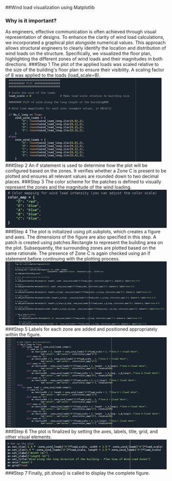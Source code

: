 ##Wind load visualization using Matplotlib
### Why is it important?
As engineers, effective communication is often achieved through visual representation of designs. To enhance the clarity of wind load calculations, we incorporated a graphical plot alongside numerical values. This approach allows structural engineers to clearly identify the location and distribution of wind loads on the structure. Specifically, we visualized the floor plan, highlighting the different zones of wind loads and their magnitudes in both directions.
###Step 1
The plot of the applied loads was scaled relative to the size of the building's floor plan to ensure their visibility. A scaling factor of 8 was applied to the loads (load_scale=8).
![Picture 1](https://github.com/FrederikJM/BIManalyst_g_28/blob/main/A4/Picture1.png)
###Step 2
An if statement is used to determine how the plot will be configured based on the zones. It verifies whether a Zone C is present to be plotted and ensures all relevant values are rounded down to two decimal places.
###Step 3
The color scheme for the patches is defined to visually represent the zones and the magnitude of the wind loading.
![Picture 2](https://github.com/FrederikJM/BIManalyst_g_28/blob/main/A4/Picture2.png)
###Step 4
The plot is initialized using plt.subplots, which creates a figure and axes. The dimensions of the figure are also specified in this step.
A patch is created using patches.Rectangle to represent the building area on the plot. Subsequently, the surrounding zones are plotted based on the same rationale. The presence of Zone C is again checked using an if statement before continuing with the plotting process.
![Picture 3](https://github.com/FrederikJM/BIManalyst_g_28/blob/main/A4/Picture3.png)
###Step 5
Labels for each zone are added and positioned appropriately within the figure.
![Picture 4](https://github.com/FrederikJM/BIManalyst_g_28/blob/main/A4/Picture4.png)
###Step 6
The plot is finalized by setting the axes, labels, title, grid, and other visual elements.
![Picture 5](https://github.com/FrederikJM/BIManalyst_g_28/blob/main/A4/Picture5.png)
###Step 7
Finally, plt.show() is called to display the complete figure.



